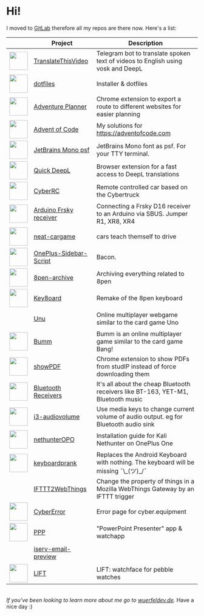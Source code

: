 # Hi!
I moved to [GitLab](https://gitlab.com/WuerfelDev) therefore all my repos are there now. Here's a list:

|| Project | Description
---|---|---
<a href='https://gitlab.com/WuerfelDev/translatethisvideo'><img src='https://gitlab.com/uploads/-/system/project/avatar/34141297/streamline-icon-video-bubble-share_48x48.PNG' height='48'></a>|<a href='https://gitlab.com/WuerfelDev/translatethisvideo'>TranslateThisVideo</a>|Telegram bot to translate spoken text of videos to English using vosk and DeepL
<a href='https://gitlab.com/WuerfelDev/dotfiles'><img src='https://gitlab.com/uploads/-/system/project/avatar/18529898/logo.png' height='48'></a>|<a href='https://gitlab.com/WuerfelDev/dotfiles'>dotfiles</a>|Installer & dotfiles
<a href='https://gitlab.com/WuerfelDev/adventure-planner'><img src='https://gitlab.com/uploads/-/system/project/avatar/28348274/adventure-planner-128.png' height='48'></a>|<a href='https://gitlab.com/WuerfelDev/adventure-planner'>Adventure Planner</a>|Chrome extension to export a route to different websites for easier planning
<a href='https://gitlab.com/WuerfelDev/advent-of-code'><img src='https://gitlab.com/uploads/-/system/project/avatar/22814725/favicon.png' height='48'></a>|<a href='https://gitlab.com/WuerfelDev/advent-of-code'>Advent of Code</a>|My solutions for https://adventofcode.com
<a href='https://gitlab.com/WuerfelDev/JetBrains-Mono-psf'><img src='https://gitlab.com/uploads/-/system/project/avatar/30174239/screenshot_20211005_02-30-04.png' height='48'></a>|<a href='https://gitlab.com/WuerfelDev/JetBrains-Mono-psf'>JetBrains Mono psf</a>|JetBrains Mono font as psf. For your TTY terminal.
<a href='https://gitlab.com/WuerfelDev/quick-deepl'><img src='https://gitlab.com/uploads/-/system/project/avatar/27490615/quick-deepl128.png' height='48'></a>|<a href='https://gitlab.com/WuerfelDev/quick-deepl'>Quick DeepL</a>|Browser extension for a fast access to DeepL translations
<a href='https://gitlab.com/WuerfelDev/cyberrc'><img src='https://gitlab.com/uploads/-/system/project/avatar/27205439/tesla-cybertruck-movilidadhoy_04.jpg' height='48'></a>|<a href='https://gitlab.com/WuerfelDev/cyberrc'>CyberRC</a>|Remote controlled car based on the Cybertruck
<a href='https://gitlab.com/WuerfelDev/arduino-frsky-receiver'><img src='https://gitlab.com/uploads/-/system/project/avatar/27160546/FrSky_x8r.jpg' height='48'></a>|<a href='https://gitlab.com/WuerfelDev/arduino-frsky-receiver'>Arduino Frsky receiver</a>|Connecting a Frsky D16 receiver to an Arduino via SBUS.  Jumper R1, XR8, XR4
<a href='https://gitlab.com/WuerfelDev/neat-cargame'><img src='https://gitlab.com/uploads/-/system/project/avatar/25842643/car_first.png' height='48'></a>|<a href='https://gitlab.com/WuerfelDev/neat-cargame'>neat-cargame</a>|cars teach themself to drive
<a href='https://gitlab.com/WuerfelDev/OnePlus-Sidebar-Script'><img src='https://gitlab.com/uploads/-/system/project/avatar/17663908/OnePlus_L_Red_RGB.png' height='48'></a>|<a href='https://gitlab.com/WuerfelDev/OnePlus-Sidebar-Script'>OnePlus-Sidebar-Script</a>|Bacon. 
<a href='https://gitlab.com/WuerfelDev/8pen-archive'><img src='https://gitlab.com/uploads/-/system/project/avatar/22329987/unnamed.jpg' height='48'></a>|<a href='https://gitlab.com/WuerfelDev/8pen-archive'>8pen-archive</a>|Archiving everything related to 8pen
<a href='https://gitlab.com/WuerfelDev/Key8oard'><img src='https://gitlab.com/uploads/-/system/project/avatar/14082469/photo_2020-09-09_00-16-26.jpg' height='48'></a>|<a href='https://gitlab.com/WuerfelDev/Key8oard'>Key8oard</a>|Remake of the 8pen keyboard
<a href='https://gitlab.com/WuerfelDev/unu'><img src='data:image/gif;base64,R0lGODlhAQABAIAAAP///wAAACH5BAEAAAAALAAAAAABAAEAAAICRAEAOw==' height='48'></a>|<a href='https://gitlab.com/WuerfelDev/unu'>Unu</a>|Online multiplayer webgame similar to the card game Uno
<a href='https://gitlab.com/WuerfelDev/Bumm'><img src='https://gitlab.com/uploads/-/system/project/avatar/18904377/sheriffstar.png' height='48'></a>|<a href='https://gitlab.com/WuerfelDev/Bumm'>Bumm</a>|Bumm is an online multiplayer game similar to the card game Bang!
<a href='https://gitlab.com/WuerfelDev/showpdf'><img src='https://gitlab.com/uploads/-/system/project/avatar/16565141/document-pictogram.png' height='48'></a>|<a href='https://gitlab.com/WuerfelDev/showpdf'>showPDF</a>|Chrome extension to show PDFs from studIP instead of force downloading them
<a href='https://gitlab.com/WuerfelDev/bluetooth-receivers'><img src='https://gitlab.com/uploads/-/system/project/avatar/17201376/receiver_compressed.png' height='48'></a>|<a href='https://gitlab.com/WuerfelDev/bluetooth-receivers'>Bluetooth Receivers</a>|It's all about the cheap Bluetooth receivers like BT-163, YET-M1, Bluetooth music 
<a href='https://gitlab.com/WuerfelDev/i3-audiovolume'><img src='https://gitlab.com/uploads/-/system/project/avatar/8090684/audio.png' height='48'></a>|<a href='https://gitlab.com/WuerfelDev/i3-audiovolume'>i3-audiovolume</a>|Use media keys to change current volume of audio output. eg for Bluetooth audio sink
<a href='https://gitlab.com/WuerfelDev/nethunterOPO'><img src='https://gitlab.com/uploads/-/system/project/avatar/13678541/nethunterlogo.png' height='48'></a>|<a href='https://gitlab.com/WuerfelDev/nethunterOPO'>nethunterOPO</a>|Installation guide for Kali Nethunter on OnePlus One
<a href='https://gitlab.com/WuerfelDev/keyboardprank'><img src='https://gitlab.com/uploads/-/system/project/avatar/13535056/Logo512.png' height='48'></a>|<a href='https://gitlab.com/WuerfelDev/keyboardprank'>keyboardprank</a>|Replaces the Android Keyboard with nothing. The keyboard will be missing ¯\\\_(ツ)\_/¯
<a href='https://gitlab.com/WuerfelDev/ifttt2webthings'><img src='data:image/gif;base64,R0lGODlhAQABAIAAAP///wAAACH5BAEAAAAALAAAAAABAAEAAAICRAEAOw==' height='48'></a>|<a href='https://gitlab.com/WuerfelDev/ifttt2webthings'>IFTTT2WebThings</a>|Change the property of things in a Mozilla WebThings Gateway by an IFTTT trigger
<a href='https://gitlab.com/WuerfelDev/CyberError'><img src='https://gitlab.com/uploads/-/system/project/avatar/7495427/cybererror.png' height='48'></a>|<a href='https://gitlab.com/WuerfelDev/CyberError'>CyberError</a>|Error page for cyber.equipment
<a href='https://gitlab.com/WuerfelDev/PPP'><img src='https://gitlab.com/uploads/-/system/project/avatar/6941157/ppp.png' height='48'></a>|<a href='https://gitlab.com/WuerfelDev/PPP'>PPP</a>|"PowerPoint Presenter" app & watchapp
<a href='https://gitlab.com/WuerfelDev/iserv-email-preview'><img src='data:image/gif;base64,R0lGODlhAQABAIAAAP///wAAACH5BAEAAAAALAAAAAABAAEAAAICRAEAOw==' height='48'></a>|<a href='https://gitlab.com/WuerfelDev/iserv-email-preview'>iserv-email-preview</a>|
<a href='https://gitlab.com/WuerfelDev/LIFT'><img src='https://gitlab.com/uploads/-/system/project/avatar/6715495/LIFT.gif' height='48'></a>|<a href='https://gitlab.com/WuerfelDev/LIFT'>LIFT</a>|LIFT: watchface for pebble watches

<br>*If you've been looking to learn more about me go to [wuerfeldev.de](https://wuerfeldev.de).*
Have a nice day :)